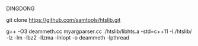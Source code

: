 DINGDONG

git clone https://github.com/samtools/htslib.git

g++  -O3  deammeth.cc myargparser.cc ./htslib/libhts.a -std=c++11 -I./htslib/ -lz -lm -lbz2 -llzma -lnlopt -o deammeth -lpthread
